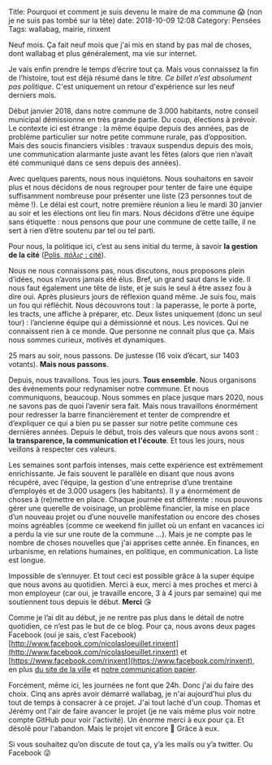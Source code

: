 Title: Pourquoi et comment je suis devenu le maire de ma commune 😱 (non je ne suis pas tombé sur la tête)
date: 2018-10-09 12:08
Category: Pensées
Tags: wallabag, mairie, rinxent

Neuf mois. Ça fait neuf mois que j'ai mis en stand by pas mal de choses, dont wallabag et plus généralement, ma vie sur internet.

Je vais enfin prendre le temps d’écrire tout ça. Mais vous connaissez la fin de l’histoire, tout est déjà résumé dans le titre. _Ce billet n’est absolument pas politique_.
C'est uniquement un retour d'expérience sur les neuf derniers mois.  

Début janvier 2018, dans notre commune de 3.000 habitants, notre conseil municipal démissionne en très grande partie.
Du coup, élections à prévoir. Le contexte ici est étrange : la même équipe depuis des années, pas de problème particulier sur notre petite commune rurale, pas d’opposition. Mais des soucis financiers visibles : travaux suspendus depuis des mois, une communication alarmante juste avant les fêtes (alors que rien n’avait été communiqué dans ce sens depuis des années).

Avec quelques parents, nous nous inquiétons. Nous souhaitons en savoir plus et nous décidons de nous regrouper pour tenter de faire une équipe suffisamment nombreuse pour présenter une liste (23 personnes tout de même !). Le délai est court, notre première réunion a lieu le mardi 30 janvier au soir et les élections ont lieu fin mars. Nous décidons d’être une équipe sans étiquette : nous pensons que  pour une commune de cette taille, il ne sert à rien d’être soutenu par tel ou tel parti.

Pour nous, la politique ici, c’est au sens initial du terme, à savoir **la gestion de la cité** ([Polis, _πόλις_ : cité](https://fr.wikipedia.org/wiki/Polis)).

Nous ne nous connaissons pas, nous discutons, nous proposons plein d’idées, nous n’avons jamais été élus. Bref, un grand saut dans le vide.
Il nous faut également une tête de liste, et je suis le seul à être assez fou à dire oui. Après plusieurs jours de réflexion quand même. Je suis fou, mais un fou qui réfléchit.
Nous découvrons tout : la paperasse, le porte à porte, les tracts, une affiche à préparer, etc.
Deux listes uniquement (donc un seul tour) : l’ancienne équipe qui a démissionné et nous. Les novices. Qui ne connaissent rien à ce monde. Que personne ne connait plus que ça. Mais nous sommes curieux, motivés et dynamiques.

25 mars au soir, nous passons. De justesse (16 voix d’écart, sur 1403 votants). **Mais nous passons**.

Depuis, nous travaillons. Tous les jours. **Tous ensemble**. Nous organisons des événements pour redynamiser notre commune. Et nous communiquons, beaucoup. Nous sommes en place jusque mars 2020, nous ne savons pas de quoi l’avenir sera fait. Mais nous travaillons énormément pour redresser la barre financièrement et tenter de comprendre et d’expliquer ce qui a bien pu se passer sur notre petite commune ces dernières années. Depuis le début, trois des valeurs que nous avons sont : **la transparence, la communication et l'écoute**. Et tous les jours, nous veillons à respecter ces valeurs.

Les semaines sont parfois intenses, mais cette expérience est extrêmement enrichissante. Je fais souvent le parallèle en disant que nous avons récupéré, avec l’équipe, la gestion d'une entreprise d’une trentaine d’employés et de 3.000 usagers (les habitants). Il y a énormément de choses à (re)mettre en place. Chaque journée est différente : nous pouvons gérer une querelle de voisinage, un problème financier, la mise en place d’un nouveau projet ou d’une nouvelle manifestation ou encore des choses moins agréables (comme ce weekend fin juillet où un enfant en vacances ici a perdu la vie sur une route de la commune …). Mais je ne compte pas le nombre de choses nouvelles que j'ai apprises cette année. En finances, en urbanisme, en relations humaines, en politique, en communication. La liste est longue.

Impossible de s’ennuyer. Et tout ceci est possible grâce à la super équipe que nous avons au quotidien.
Merci à eux, merci à mes proches et merci à mon employeur (car oui, je travaille encore, 3 à 4 jours par semaine) qui me soutiennent tous depuis le début. **Merci** 😘

Comme je l’ai dit au début, je ne rentre pas plus dans le détail de notre quotidien, ce n’est pas le but de ce blog. Pour ça, nous avons deux pages Facebook (oui je sais, c’est Facebook) [http://www.facebook.com/nicolasloeuillet.rinxent](http://www.facebook.com/nicolasloeuillet.rinxent) et [https://www.facebook.com/rinxent](https://www.facebook.com/rinxent), en plus [du site de la ville](https://www.ville-rinxent.fr) et [notre communication papier](https://www.ville-rinxent.fr/category/le-petit-rinxentois/).

Forcément, même ici, les journées ne font que 24h. Donc j'ai du faire des choix. Cinq ans après avoir démarré wallabag, je n'ai aujourd'hui plus du tout de temps à consacrer à ce projet. J'ai tout laché d'un coup. Thomas et Jérémy ont l'air de faire avancer le projet (je ne vais même plus voir notre compte GitHub pour voir l'activité). Un énorme merci à eux pour ça. Et désolé pour l'abandon. Mais le projet vit encore 💪 Grâce à eux.

Si vous souhaitez qu’on discute de tout ça, y’a les mails ou y’a twitter. Ou Facebook 😜
